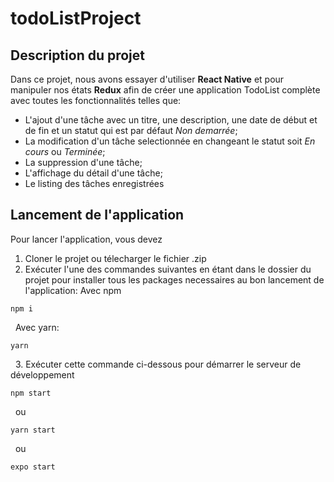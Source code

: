 # todoListProject
## Description du projet
Dans ce projet, nous avons essayer d'utiliser **React Native** et pour manipuler nos états **Redux** afin de créer une application TodoList complète avec toutes les fonctionnalités telles que:
&nbsp;
* L'ajout d'une tâche avec un titre, une description, une date de début et de fin et un statut qui est par défaut *Non demarrée*;
* La modification d'un tâche selectionnée en changeant le statut soit *En cours* ou *Terminée*;
* La suppression d'une tâche;
* L'affichage du détail d'une tâche;
* Le listing des tâches enregistrées
&nbsp;
## Lancement de l'application
Pour lancer l'application, vous devez
&nbsp;
1. Cloner le projet ou télecharger le fichier .zip
2. Exécuter l'une des commandes suivantes en étant dans le dossier du projet pour installer tous les packages necessaires au bon lancement de l'application:
Avec npm 
```
npm i
```
&nbsp;
Avec yarn:
```
yarn
```
&nbsp;
3. Exécuter cette commande ci-dessous pour démarrer le serveur de développement

```
npm start
```
&nbsp;
ou
```
yarn start
```
&nbsp;
ou
```
expo start
```
